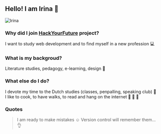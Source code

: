 ## Hello! I am **Irina** :wave:

![Irina](https://github.com/IrinaSing/SHH-trying/blob/main/irina3.png)

### Why did I join [HackYourFuture](https://hackyourfuture.be/) project?

I want to study web development and to find myself in a new profession :computer:

### What is my backgroud?

Literature studies, pedagogy, e-learning, design :information_desk_person:

### What else do I do?

I devote my time to the Dutch studies (classes, penpalling, speaking club) :speech_balloon:  
I like to cook, to have walks, to read and hang on the internet :pizza: :blue_book: :iphone:

### Quotes

> I am ready to make mistakes :relaxed: Version control will remember them... :ok_hand:
